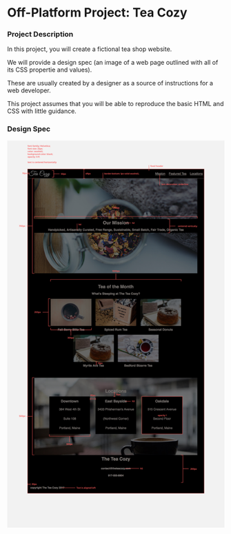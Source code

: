 # Off-Platform Project: Tea Cozy

### Project Description

In this project, you will create a fictional tea shop website.

We will provide a design spec (an image of a web page outlined with all of its CSS propertie and values).

These are usually created by a designer as a source of instructions for a web developer.

This project assumes that you will be able to reproduce the basic HTML and CSS with little guidance.

### Design Spec

<img title="the summit" alt="the summit" src="./images/img-design-spec-tea-cozy-redline.jpg">
